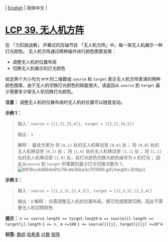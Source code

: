 | [English](README_EN.md) | 简体中文 |

# [LCP 39. 无人机方阵](https://leetcode-cn.com/problems/0jQkd0)
在 「力扣挑战赛」 开幕式的压轴节目 「无人机方阵」中，每一架无人机展示一种灯光颜色。 无人机方阵通过两种操作进行颜色图案变换：
- 调整无人机的位置布局
- 切换无人机展示的灯光颜色


给定两个大小均为 `N*M` 的二维数组 `source` 和 `target` 表示无人机方阵表演的两种颜色图案，由于无人机切换灯光颜色的耗能很大，请返回从 `source` 到 `target` 最少需要多少架无人机切换灯光颜色。


**注意：** 调整无人机的位置布局时无人机的位置可以随意变动。


**示例 1：**
> 输入：`source = [[1,3],[5,4]], target = [[3,1],[6,5]]`
>
> 输出：`1`
>
> 解释：
> 最佳方案为
将 `[0,1]` 处的无人机移动至 `[0,0]` 处；
将 `[0,0]` 处的无人机移动至 `[0,1]` 处；
将 `[1,0]` 处的无人机移动至 `[1,1]` 处；
将 `[1,1]` 处的无人机移动至 `[1,0]` 处，其灯光颜色切换为颜色编号为 `6` 的灯光；
因此从`source` 到 `target` 所需要的最少灯光切换次数为 1。
>![8819ccdd664e91c78cde3bba3c701986.gif](https://pic.leetcode-cn.com/1628823765-uCDaux-8819ccdd664e91c78cde3bba3c701986.gif){:height=300px}





**示例 2：**
> 输入：`source = [[1,2,3],[3,4,5]], target = [[1,3,5],[2,3,4]]`
>
> 输出：`0`
> 解释：
> 仅需调整无人机的位置布局，便可完成图案切换。因此不需要无人机切换颜色


**提示：**
`n == source.length == target.length`
`m == source[i].length == target[i].length`
`1 <= n, m <=100`
`1 <= source[i][j], target[i][j] <=10^4`




**标签:**  [数组](https://leetcode-cn.com/tag/array) [哈希表](https://leetcode-cn.com/tag/hash-table) [计数](https://leetcode-cn.com/tag/counting) [矩阵](https://leetcode-cn.com/tag/matrix) 